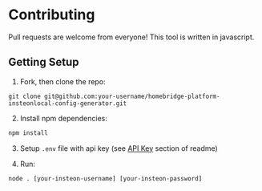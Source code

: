 # Contributing

Pull requests are welcome from everyone! This tool is written in javascript.

## Getting Setup

1. Fork, then clone the repo:

```
git clone git@github.com:your-username/homebridge-platform-insteonlocal-config-generator.git
```

2. Install npm dependencies:

```bash
npm install
```

3. Setup `.env` file with api key (see [API Key](https://github.com/ssyrell/homebridge-platform-insteonlocal-config-generator#api-key) section of readme)

4. Run:
```
node . [your-insteon-username] [your-insteon-password]
```